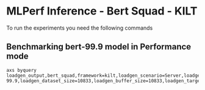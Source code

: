 # MLPerf Inference - Bert Squad - KILT

To run the experiments you need the following commands

## Benchmarking bert-99.9 model in Performance mode
```
axs byquery loadgen_output,bert_squad,framework=kilt,loadgen_scenario=Server,loadgen_mode=PerformanceOnly,model_name=bert-99.9,loadgen_dataset_size=10833,loadgen_buffer_size=10833,loadgen_target_qps=2700
```

